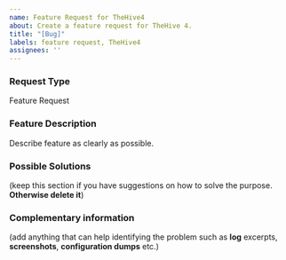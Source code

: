 ```yaml
---
name: Feature Request for TheHive4
about: Create a feature request for TheHive 4.
title: "[Bug]"
labels: feature request, TheHive4
assignees: ''
---
```

### Request Type

Feature Request

### Feature Description

Describe feature as clearly as possible.

### Possible Solutions

(keep this section if you have suggestions on how to solve the purpose. **Otherwise delete it**)

### Complementary information

(add anything that can help identifying the problem such as **log** excerpts, **screenshots**, **configuration dumps** etc.)